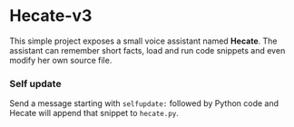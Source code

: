 # Hecate-v3

This simple project exposes a small voice assistant named **Hecate**. The
assistant can remember short facts, load and run code snippets and even modify
her own source file.

### Self update

Send a message starting with `selfupdate:` followed by Python code and Hecate
will append that snippet to `hecate.py`.
